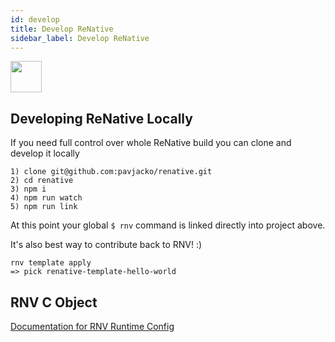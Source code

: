 ```yaml
---
id: develop
title: Develop ReNative
sidebar_label: Develop ReNative
---
```


<img src="https://github.com/pavjacko/renative/blob/develop/docs/images/ic_construction.png?raw=true" width=50 height=50 />

## Developing ReNative Locally

If you need full control over whole ReNative build you can clone and develop it locally

```
1) clone git@github.com:pavjacko/renative.git
2) cd renative
3) npm i
4) npm run watch
5) npm run link
```


At this point your global `$ rnv` command is linked directly into project above.

It's also best way to contribute back to RNV! :)


```
rnv template apply
=> pick renative-template-hello-world
```

## RNV C Object

[Documentation for RNV Runtime Config](docs/DOC_RNV_CONFIG.md)
